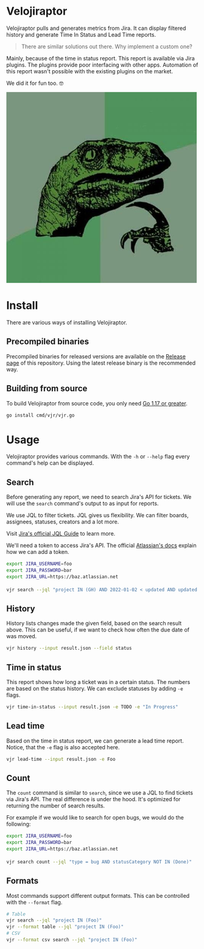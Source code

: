 # Velojiraptor

Velojiraptor pulls and generates metrics from Jira. It can display filtered history and generate 
Time In Status and Lead Time reports.

> There are similar solutions out there. Why implement a custom one? 

Mainly, because of the time in status report. This report is available via Jira plugins. The plugins provide poor 
interfacing with other apps. Automation of this report wasn't possible with the existing plugins on the market. 

We did it for fun too. 🤓

![](assets/philosoraptor.png)

# Install

There are various ways of installing Velojiraptor.

## Precompiled binaries

Precompiled binaries for released versions are available on the [Release page](https://github.com/project-a/velojiraptor/releases) 
of this repository. Using the latest release binary is the recommended way. 

## Building from source

To build Velojiraptor from source code, you only need [Go 1.17 or greater](https://golang.org/doc/install).

```bash
go install cmd/vjr/vjr.go
```

# Usage

Velojiraptor provides various commands. With the `-h` or `--help` flag every command's help can be displayed.

## Search

Before generating any report, we need to search Jira's API for tickets. We will use the `search` command's output to 
as input for reports. 

We use JQL to filter tickets. JQL gives us flexibility. We can filter boards, assignees, statuses, creators and a 
lot more.

Visit [Jira's official JQL Guide](https://www.atlassian.com/software/jira/guides/expand-jira/jql) to learn more. 

We'll need a token to access Jira's API. The official [Atlassian's docs](https://support.atlassian.com/atlassian-account/docs/manage-api-tokens-for-your-atlassian-account/) explain how we can add a token.

```bash
export JIRA_USERNAME=foo
export JIRA_PASSWORD=bar
export JIRA_URL=https://baz.atlassian.net

vjr search --jql "project IN (GH) AND 2022-01-02 < updated AND updated < 2022-01-15 AND statusCategory IN (Done)" > result.json 
```

## History

History lists changes made the given field, based on the search result above. This can be useful, if we want to check how
often the due date of was moved.

```bash
vjr history --input result.json --field status
```

## Time in status

This report shows how long a ticket was in a certain status. The numbers are based on the status history. We can exclude 
statuses by adding `-e` flags.

```bash
vjr time-in-status --input result.json -e TODO -e "In Progress"
```

## Lead time

Based on the time in status report, we can generate a lead time report. Notice, that the `-e` flag is also accepted 
here.

```bash
vjr lead-time --input result.json -e Foo
```

## Count 

The `count` command is similar to `search`, since we use a JQL to find tickets via Jira's API. The real difference is 
under the hood. It's optimized for returning the number of search results.

For example if we would like to search for open bugs, we would do the following:

```bash
export JIRA_USERNAME=foo
export JIRA_PASSWORD=bar
export JIRA_URL=https://baz.atlassian.net

vjr search count --jql "type = bug AND statusCategory NOT IN (Done)" 
```

## Formats

Most commands support different output formats. This can be controlled with the `--format` flag.

```bash
# Table
vjr search --jql "project IN (Foo)"
vjr --format table --jql "project IN (Foo)"
# CSV
vjr --format csv search --jql "project IN (Foo)"
```
